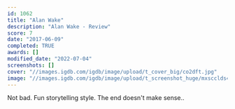 ```yaml
---
id: 1062
title: "Alan Wake"
description: "Alan Wake - Review"
score: 7
date: "2017-06-09"
completed: TRUE
awards: []
modified_date: "2022-07-04"
screenshots: []
cover: "//images.igdb.com/igdb/image/upload/t_cover_big/co2dft.jpg"
image: "//images.igdb.com/igdb/image/upload/t_screenshot_huge/mxscclds496mp4wqrhje.jpg"
---
```

Not bad. Fun storytelling style. The end doesn't make sense..